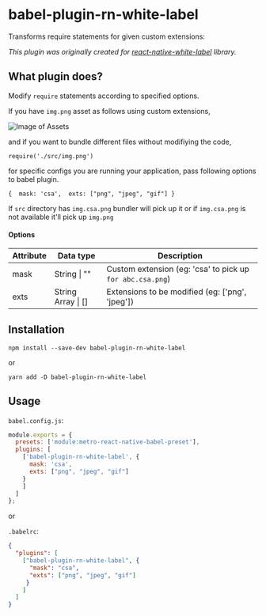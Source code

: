 # babel-plugin-rn-white-label

Transforms require statements for given custom extensions:

_This plugin was originally created for [react-native-white-label](https://github.com/csath/react-native-white-label) library._

## What plugin does?

Modify `require` statements according to specified options.

If you have `img.png` asset as follows using custom extensions,

![Image of Assets](https://github.com/csath/babel-plugin-rn-white-label/screenshots/assets.png)

and if you want to bundle different files without modifiying the code,

`require('./src/img.png')`

for specific configs you are running your application, pass following options to babel plugin.

``
{ 
      mask: 'csa', 
      exts: ["png", "jpeg", "gif"]
}
``

If `src` directory has `img.csa.png` bundler will pick up it or if `img.csa.png` is not available it'll pick up `img.png`

#### Options

| Attribute     | Data type     | Description    |
| ------------- | ------------- | ------------- |
| mask          | String \| ""   | Custom extension (eg: 'csa' to pick up `for abc.csa.png`)        |
| exts          | String Array \| [] | Extensions to be modified (eg: ['png', 'jpeg']) |

## Installation

```to be modified
npm install --save-dev babel-plugin-rn-white-label
```
or
```
yarn add -D babel-plugin-rn-white-label
```

## Usage

`babel.config.js`:

```javascript
module.exports = {
  presets: ['module:metro-react-native-babel-preset'],
  plugins: [
    ['babel-plugin-rn-white-label', { 
      mask: 'csa', 
      exts: ["png", "jpeg", "gif"]
    }
    ]
  ]
};
```

or

`.babelrc`:

```json
{
  "plugins": [
    ["babel-plugin-rn-white-label", {
      "mask": "csa",
      "exts": ["png", "jpeg", "gif"]
     }
    ]
  ]
}
```


